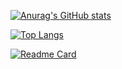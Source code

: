 [![Anurag's GitHub stats](https://github-readme-stats.vercel.app/api?username=eryisan&count_private=true&show_icons=true&theme=onedark&include_all_commits=true)](https://github.com/anuraghazra/github-readme-stats)

[![Top Langs](https://github-readme-stats.vercel.app/api/top-langs/?username=eryisan)](https://github.com/anuraghazra/github-readme-stats)

[![Readme Card](https://github-readme-stats.vercel.app/api/pin/?username=eryisan&repo=readme&show_owner=true&hide=ruby)](https://github.com/anuraghazra/github-readme-stats)
